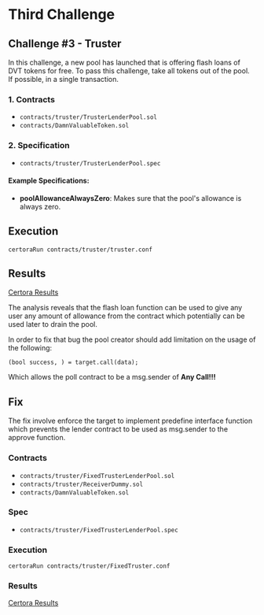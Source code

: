# Third Challenge

## Challenge #3 - Truster

In this challenge, a new pool has launched that is offering flash loans of DVT tokens for free. 
To pass this challenge, take all tokens out of the pool. If possible, in a single transaction.

### 1. Contracts

- `contracts/truster/TrusterLenderPool.sol`
- `contracts/DamnValuableToken.sol`

### 2. Specification

- `contracts/truster/TrusterLenderPool.spec`

#### Example Specifications:

- **poolAllowanceAlwaysZero**: Makes sure that the pool's allowance is always zero.

## Execution

```
certoraRun contracts/truster/truster.conf
```

## Results

[Certora Results](https://prover.certora.com/output/1512/0c3d914076c84171b3020e7d265f246e?anonymousKey=c4583821b1bbca38529b1dd5e00fd75ce412161b)

The analysis reveals that the flash loan function can be used to give any user any amount of allowance from the contract which potentially can be used later to drain the pool.

In order to fix that bug the pool creator should add limitation on the usage of the following: 
``` 
(bool success, ) = target.call(data);
```
Which allows the poll contract to be a msg.sender of **Any Call!!!** 


## Fix

The fix involve enforce the target to implement predefine interface function which prevents the lender contract to be used as msg.sender to the approve function.

### Contracts

- `contracts/truster/FixedTrusterLenderPool.sol`
- `contracts/truster/ReceiverDummy.sol`
- `contracts/DamnValuableToken.sol`

### Spec
- `contracts/truster/FixedTrusterLenderPool.spec`

### Execution

```
certoraRun contracts/truster/FixedTruster.conf
```

### Results
[Certora Results](https://prover.certora.com/output/1512/c120286836be4f01840045074381bf4f?anonymousKey=d52b708933e5a6166a2b517fc9440344415c26a5)